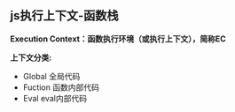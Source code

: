 ## js执行上下文-函数栈 ##

**Execution Context：函数执行环境（或执行上下文），简称EC**

**上下文分类:**

  - Global 全局代码
  - Fuction 函数内部代码
  - Eval eval内部代码